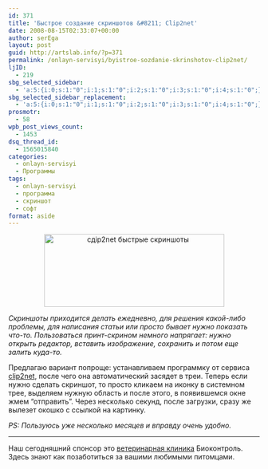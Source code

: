 ```yaml
---
id: 371
title: 'Быстрое создание скриншотов &#8211; Clip2net'
date: 2008-08-15T02:33:07+00:00
author: serEga
layout: post
guid: http://artslab.info/?p=371
permalink: /onlayn-servisyi/byistroe-sozdanie-skrinshotov-clip2net/
ljID:
  - 219
sbg_selected_sidebar:
  - 'a:5:{i:0;s:1:"0";i:1;s:1:"0";i:2;s:1:"0";i:3;s:1:"0";i:4;s:1:"0";}'
sbg_selected_sidebar_replacement:
  - 'a:5:{i:0;s:1:"0";i:1;s:1:"0";i:2;s:1:"0";i:3;s:1:"0";i:4;s:1:"0";}'
prosmotr:
  - 58
wpb_post_views_count:
  - 1453
dsq_thread_id:
  - 1565015840
categories:
  - onlayn-servisyi
  - Программы
tags:
  - onlayn-servisyi
  - программа
  - скриншот
  - софт
format: aside
---
```

<p style="text-align: center;">
  <img class="aligncenter" style="border: 0pt none;" src="http://artslab.info/wp-content/uploads/clip2net.jpg" alt="сдip2net быстрые скриншоты" width="361" height="146" />
</p>

_Скриншоты приходится делать ежедневно, для решения какой-либо проблемы, для написания статьи или просто бывает нужно показать что-то. Пользоваться принт-скрином немного напрягает: нужно открыть редактор, вставить изображение, сохранить и потом еще залить куда-то._

Предлагаю вариант попроще: устанавливаем программку от сервиса <a href="http://clip2net.com/" target="_blank">clip2net</a>, после чего она автоматический засядет в треи. Теперь если нужно сделать скриншот, то просто кликаем на иконку в системном трее, выделяем нужную область и после этого, в появившемся окне жмем &#8220;отправить&#8221;. Через несколько секунд, после загрузки, сразу же вылезет окошко с ссылкой на картинку.

_PS: Пользуюсь уже несколько месяцев и вправду очень удобно._

* * *

Наш сегодняшний спонсор это [ветеринарная клиника](http://www.biocontrol.ru) Биоконтроль. Здесь знают как позаботиться за вашими любимыми питомцами.